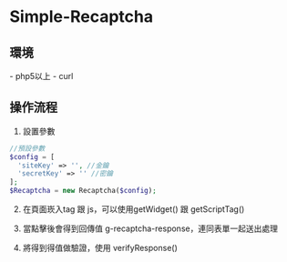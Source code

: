 # Simple-Recaptcha

<h2>環境</h2>
- php5以上
- curl

<h2>操作流程</h2>

1. 設置參數

```php
//預設參數
$config = [
  'siteKey' => '', //金鑰
  'secretKey' => '' //密鑰
];
$Recaptcha = new Recaptcha($config);
```

2. 在頁面崁入tag 跟 js，可以使用getWidget() 跟 getScriptTag()

3. 當點擊後會得到回傳值 g-recaptcha-response，連同表單一起送出處理

4. 將得到得值做驗證，使用 verifyResponse()
